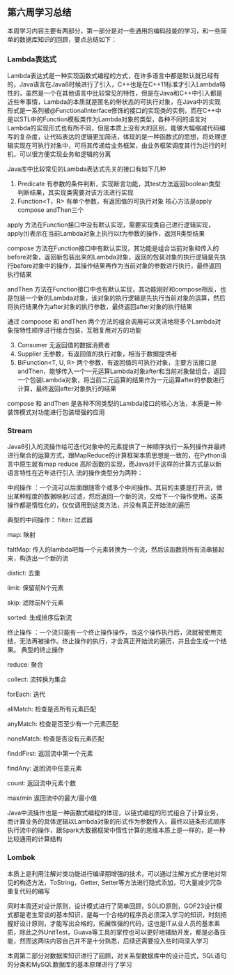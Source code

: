 ## 第六周学习总结
本周学习内容主要有两部分，第一部分是对一些通用的编码技能的学习，和一些简单的数据库知识的回顾，要点总结如下：

### Lambda表达式
Lambda表达式是一种实现函数式编程的方式，在许多语言中都是默认就已经有的，Java语言在Java8时候进行了引入，C++也是在C++11标准才引入Lambda特性的，虽然是一个在其他语言中比较常见的特性，但是在Java和C++中引入都是近些年事情，Lambda的本质就是匿名的带状态的可执行对象，在Java中的实现形式是一系列被@FunctionalInterface修饰的接口的实现类的实例，而在C++中是以STL中的Function模板类作为Lambda对象的类型，各种不同的语言对Lambda的实现形式也有所不同，但是本质上没有大的区别，能够大幅缩减代码编写的复杂度，让代码表达的逻辑更加简洁，体现的是一种函数式的思想，将处理逻辑实现在可执行对象中，可将其传递给业务框架，由业务框架调度其行为运行的时机，可以很方便实现业务和逻辑的分离

Java库中比较常见的Lambda表达式先关的接口有如下几种
1. Predicate<T>  有参数的条件判断，实现断言功能，其test方法返回boolean类型判断结果，其实现类需要对该方法进行实现
2. Function<T，R> 有单个参数，有返回值的可执行对象 核心方法是apply compose andThen三个
  
  apply 方法在Function接口中没有默认实现，需要实现类自己进行逻辑实现，apply(t)表示在当前Lambda对象上执行以t为参数的操作，返回R类型结果
  
  compose 方法在Function接口中有默认实现，其功能是组合当前对象和传入的before对象，返回新包装出来的Lambda对象，返回的包装对象的执行逻辑是先执行before对象中的操作，其操作结果再作为当前对象的参数进行执行，最终返回执行结果
  
  andThen 方法在Function接口中也有默认实现，其功能刚好和compose相反，也是包装一个新的Lambda对象，该对象的执行逻辑是先执行当前对象的运算，然后将执行结果作为after对象的执行参数，最终返回after对象的执行结果
  
  通过 compoose 和 andThen 两个方法的组合调用可以灵活地将多个Lambda对象按特性顺序进行组合包装，互相复用对方的功能
  
3. Consumer<T> 无返回值的数据消费者
4. Supplier<T> 无参数，有返回值的执行对象，相当于数据提供者
5. BiFunction<T, U, R> 两个参数，有返回值的可执行对象，主要方法接口是andThen，能够传入一个一元运算Lambda对象after和当前对象做组合，返回一个包装Lambda对象，将当前二元运算的结果作为一元运算after的参数进行计算，最终返回after对象执行的结果
  
  compose 和 andThen 是各种不同类型的Lambda接口的核心方法，本质是一种装饰模式对功能进行包装增强的应用

### Stream
Java8引入的流操作给可迭代对象中的元素提供了一种顺序执行一系列操作并最终进行聚合的运算方式，跟MapReduce的计算框架本质思想是一致的，在Python语言中原生就有map reduce 高阶函数的实现，而Java对于这样的计算方式是以新语言特性在近年进行引入
流的操作类型分为两种：

中间操作 ：一个流可以后面跟随零个或多个中间操作。其目的主要是打开流，做出某种程度的数据映射/过滤，然后返回一个新的流，交给下一个操作使用。这类操作都是惰性化的，仅仅调用到这类方法，并没有真正开始流的遍历

典型的中间操作：
filter: 过滤器

map: 映射

faltMap: 传入的lambda吧每一个元素转换为一个流，然后该函数将所有流串接起来，构造出一个新的流

distict: 去重

limit: 保留前N个元素

skip: 滤除前N个元素

sorted: 生成排序后新流

终止操作 ：一个流只能有一个终止操作操作，当这个操作执行后，流就被使用完结，无法再被操作。终止操作的执行，才会真正开始流的遍历，并且会生成一个结果。
典型的终止操作

reduce: 聚合

collect: 流转换为集合

forEach: 迭代

allMatch: 检查是否所有元素匹配

anyMatch: 检查是否至少有一个元素匹配

noneMatch: 检查是否没有元素匹配

finddFirst: 返回流中第一个元素

findAny: 返回流中任意元素

count: 返回流中元素个数

max/min 返回流中的最大/最小值

Java中流操作也是一种函数式编程的体现，以链式编程的形式组合了计算业务，而计算业务的具体逻辑以Lambda对象的形式作为参数传入，最终以链条形式顺序执行流中的操作，跟Spark大数据框架中惰性计算的思维本质上是一样的，是一种比较通用的计算结构

### Lombok
本质上是利用注解对类功能进行编译期增强的技术，可以通过注解方式方便地对常见的构造方法，ToString，Getter, Setter等方法进行隐式添加，可大量减少冗杂重复代码的编写

同时本周还对设计原则，设计模式进行了简单回顾，SOLID原则，GOF23设计模式都是老生常谈的基本知识，是每一个合格的程序员必须深入学习的知识，时刻把握好设计原则，才能写出合格的，拓展性强的代码，这也是IT从业人员的基本素质，除此之外UnitTest，Guava等工具的掌控也可以更好地辅助开发，都是必备技能，然而这两块内容自己并不是十分熟悉，后续还需要投入些时间深入学习

本周第二部分对数据库知识进行了回顾，对关系型数据库中的设计范式，SQL语句的分类和MySQL数据库的基本原理进行了学习



